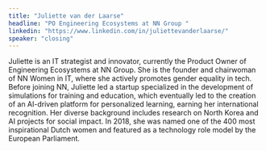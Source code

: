 ```yaml
---
title: "Juliette van der Laarse"
headline: "PO Engineering Ecosystems at NN Group "
linkedin: "https://www.linkedin.com/in/juliettevanderlaarse/"
speaker: "closing"
---
```


Juliette is an IT strategist and innovator, currently the Product Owner of Engineering Ecosystems at NN Group. She is the founder and chairwoman of NN Women in IT, where she actively promotes gender equality in tech. Before joining NN, Juliette led a startup specialized in the development of simulations for training and education, which eventually led to the creation of an AI-driven platform for personalized learning, earning her international recognition. Her diverse background includes research on North Korea and AI projects for social impact. In 2018, she was named one of the 400 most inspirational Dutch women and featured as a technology role model by the European Parliament.